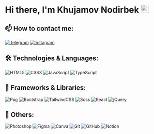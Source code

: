 # Hi there, I'm Khujamov Nodirbek <img src="https://media.giphy.com/media/hvRJCLFzcasrR4ia7z/giphy.gif" width="26px" height="26px"> 

## 📫 How to contact me:
[![Telegram](https://img.shields.io/badge/-Telegram-F4A508?style=for-the-badge&logo=Telegram&logoColor=black)](https://t.me/ixvadev1)
[![Instagram](https://img.shields.io/badge/-Instagram-F4A508?style=for-the-badge&logo=Instagram&logoColor=black)](https://instagram.com/@ixvadev/)

## 🛠 Technologies & Languages:
![HTML5](https://img.shields.io/badge/-HTML5-F4A508?style=flat-square&logo=html5&logoColor=black)
![CSS3](https://img.shields.io/badge/-CSS3-F4A508?style=flat-square&logo=css3&logoColor=black)
![JavaScript](https://img.shields.io/badge/-JavaScript-F4A508?style=flat-square&logo=javascript&logoColor=black)
![TypeScript](https://img.shields.io/badge/-TypeScript-F4A508?style=flat-square&logo=typescript&logoColor=black)

## 🧰 Frameworks & Libraries:
![Pug](https://img.shields.io/badge/-Pug-F4A508?style=flat-square&logo=pug&logoColor=black)
![Bootstrap](https://img.shields.io/badge/-Bootstrap-F4A508?style=flat-square&logo=bootstrap&logoColor=black)
![TailwindCSS](https://img.shields.io/badge/-TailwindCSS-F4A508?style=flat-square&logo=tailwindcss&logoColor=black)
![Scss](https://img.shields.io/badge/-Sass-F4A508?style=flat-square&logo=sass&logoColor=black)
![React](https://img.shields.io/badge/-React-F4A508?style=flat-square&logo=react&logoColor=black)
![jQuery](https://img.shields.io/badge/-jQuery-F4A508?style=flat-square&logo=jquery&logoColor=black)

## 🔧 Others:
![Photoshop](https://img.shields.io/badge/-Photoshop-F4A508?style=flat-square&logo=adobephotoshop&logoColor=black)
![Figma](https://img.shields.io/badge/-Figma-F4A508?style=flat-square&logo=figma&logoColor=black)
![Canva](https://img.shields.io/badge/-Canva-F4A508?style=flat-square&logo=canva&logoColor=black)
![Git](https://img.shields.io/badge/-Git-F4A508?style=flat-square&logo=git&logoColor=black)
![GitHub](https://img.shields.io/badge/-GitHub-F4A508?style=flat-square&logo=github&logoColor=black)
![Notion](https://img.shields.io/badge/-Notion-F4A508?style=flat-square&logo=notion&logoColor=black)

